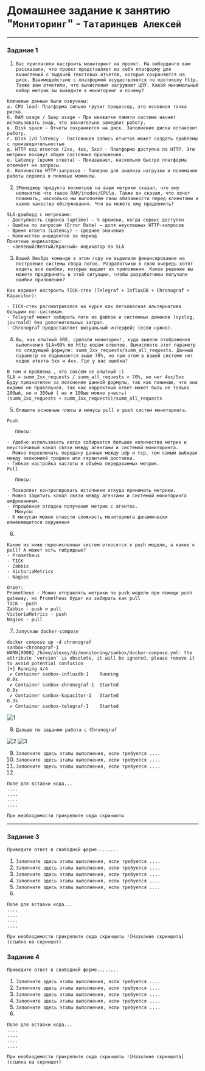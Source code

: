 # Домашнее задание к занятию "`Мониторинг`" - `Татаринцев Алексей`



---

### Задание 1


1. `Вас пригласили настроить мониторинг на проект. На онбординге вам рассказали, что проект представляет из себя платформу для вычислений с выдачей текстовых отчетов, которые сохраняются на диск. Взаимодействие с платформой осуществляется по протоколу http. Также вам отметили, что вычисления загружают ЦПУ. Какой минимальный набор метрик вы выведите в мониторинг и почему?`
```
Ключевые данные были озвучены:
а. CPU load- Платформа сильно грузит процессор, это основная точка риска.
б. RAM usage / Swap usage - При нехватке памяти система начнет использовать swap, что значительно замедлит работу.
в. Disk space - Отчеты сохраняются на диск. Заполнение диска остановит работу.
г. Disk I/O latency - Постоянная запись отчетов может создать проблемы с производительностью
д. HTTP код ответов (2xx, 4xx, 5xx) - Платформа доступна по HTTP. Эти метрики покажут общее состояние приложения.
е. Latency (время ответа) - Показывает, насколько быстро платформа отвечает на запросы.
ё. Количество HTTP-запросов - Полезно для анализа нагрузки и понимания работы сервиса в пиковые моменты.
```
2. `ЗМенеджер продукта посмотрев на ваши метрики сказал, что ему непонятно что такое RAM/inodes/CPUla. Также он сказал, что хочет понимать, насколько мы выполняем свои обязанности перед клиентами и какое качество обслуживания. Что вы можете ему предложить?`
```
SLA-дэшборд с метриками:
- Доступность сервиса (uptime) — % времени, когда сервис доступен
- Ошибка по запросам (Error Rate) — доля неуспешных HTTP-запросов
- Время ответа (Latency) — среднее значение
- Количество инцидентов за период
Понятные индикаторы:
- «Зеленый/Желтый/Красный» индикатор по SLA

```
3. `Вашей DevOps команде в этом году не выделили финансирование на построение системы сбора логов. Разработчики в свою очередь хотят видеть все ошибки, которые выдают их приложения. Какое решение вы можете предпринять в этой ситуации, чтобы разработчики получали ошибки приложения?`
```
Как вариант настроить TICK-стек (Telegraf + InfluxDB + Chronograf + Kapacitor):

- TICK-стек рассматривался на курсе как легковесная альтернатива большим лог-системам.
- Telegraf может забирать логи из файлов и системных демонов (syslog, journald) без дополнительных затрат.
- Chronograf предоставляет визуальный интерфейс (если нужно).

```

4. `Вы, как опытный SRE, сделали мониторинг, куда вывели отображения выполнения SLA=99% по http кодам ответов. Вычисляете этот параметр по следующей формуле: summ_2xx_requests/summ_all_requests. Данный параметр не поднимается выше 70%, но при этом в вашей системе нет кодов ответа 5xx и 4xx. Где у вас ошибка?`
```
В том и проблема , что совсем не опытный :) 
SLA = summ_2xx_requests / summ_all_requests < 70%, но нет 4xx/5xx
Буду признателен за пояснение данной формулы, так как понимаю, что она видимо не правельная, так как корректный ответ может быть не только 200ый, но и 300ый ( но и 100ые можно учесть)
(summ_2xx_requests + summ_3xx_requests)/summ_all_requests
```

5. `Опишите основные плюсы и минусы pull и push систем мониторинга.`
```
Push

   Плюсы:

- Удобно использовать когда собирается большое количество метрик и неустойчивый канал связи между агентами и системой мониторинга.
- Можно переключать передачу данных между udp и tcp, тем самым выбирая между экономией трафика или гарантией доставки.
- Гибкая настройка частоты и объёма передаваемых метрик.
Pull

   Плюсы:

- Позволяет контролировать источники откуда принимать метрики.
- Можно защитить канал связи между агентами и системой мониторинга шифрованием.
- Упрощённая отладка получения метрик с агентов.
   Минусы:
- К минусам можно отнести сложность мониторинга динамически изменяющегося окружения
```
6. 
```
Какие из ниже перечисленных систем относятся к push модели, а какие к pull? А может есть гибридные?
- Prometheus
- TICK
- Zabbix
- VictoriaMetrics
- Nagios

Ответ:
Prometheus - Можно отправлять метрики по push модели при помощи push gateway, но Prometheus будет из забирать как pull
TICK - push
Zabbix - push и pull
VictoriaMetrics - push
Nagios - pull
```
7. `Запускаю docker-compose`
```
docker compose up -d chronograf
sanbox-chronograf-1
WARN[0000] /home/alexey/dz/monitoring/sanbox/docker-compose.yml: the attribute `version` is obsolete, it will be ignored, please remove it to avoid potential confusion 
[+] Running 4/4
 ✔ Container sanbox-influxdb-1    Running                                                                                                                 0.0s 
 ✔ Container sanbox-chronograf-1  Started                                                                                                                 0.8s 
 ✔ Container sanbox-kapacitor-1   Started                                                                                                                 0.3s 
 ✔ Container sanbox-telegraf-1    Started              
```
![1](https://github.com/Foxbeerxxx/monitoring/blob/main/img/img1.png)

8. `Дальше по заданию работа с Chronograf`

![2](https://github.com/Foxbeerxxx/monitoring/blob/main/img/img2.png)
![3](https://github.com/Foxbeerxxx/monitoring/blob/main/img/img3.png)

9. `Заполните здесь этапы выполнения, если требуется ....`
10. `Заполните здесь этапы выполнения, если требуется ....`
11. `Заполните здесь этапы выполнения, если требуется ....`
12. 

```
Поле для вставки кода...
....
....
....
....
```

`При необходимости прикрепитe сюда скриншоты
`


---

### Задание 3

`Приведите ответ в свободной форме........`

1. `Заполните здесь этапы выполнения, если требуется ....`
2. `Заполните здесь этапы выполнения, если требуется ....`
3. `Заполните здесь этапы выполнения, если требуется ....`
4. `Заполните здесь этапы выполнения, если требуется ....`
5. `Заполните здесь этапы выполнения, если требуется ....`
6. 

```
Поле для вставки кода...
....
....
....
....
```

`При необходимости прикрепитe сюда скриншоты
![Название скриншота](ссылка на скриншот)`

### Задание 4

`Приведите ответ в свободной форме........`

1. `Заполните здесь этапы выполнения, если требуется ....`
2. `Заполните здесь этапы выполнения, если требуется ....`
3. `Заполните здесь этапы выполнения, если требуется ....`
4. `Заполните здесь этапы выполнения, если требуется ....`
5. `Заполните здесь этапы выполнения, если требуется ....`
6. 

```
Поле для вставки кода...
....
....
....
....
```

`При необходимости прикрепитe сюда скриншоты
![Название скриншота](ссылка на скриншот)`
